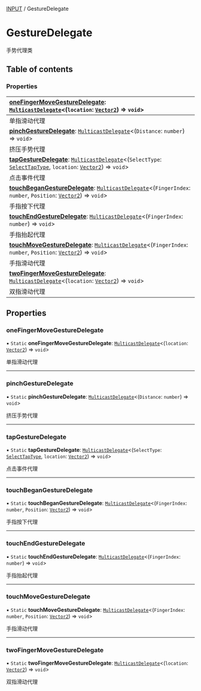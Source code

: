 [INPUT](../groups/INPUT.INPUT.md) / GestureDelegate

# GestureDelegate <Badge type="tip" text="Class" /> <Score text="GestureDelegate" />

手势代理类

## Table of contents

### Properties <Score text="Properties" /> 
| **[oneFingerMoveGestureDelegate](mw.GestureDelegate.md#onefingermovegesturedelegate)**: [`MulticastDelegate`](mw.MulticastDelegate.md)<(`location`: [`Vector2`](mw.Vector2.md)) => `void`\>  |
| :-----|
| 单指滑动代理|
| **[pinchGestureDelegate](mw.GestureDelegate.md#pinchgesturedelegate)**: [`MulticastDelegate`](mw.MulticastDelegate.md)<(`Distance`: `number`) => `void`\>  |
| 挤压手势代理|
| **[tapGestureDelegate](mw.GestureDelegate.md#tapgesturedelegate)**: [`MulticastDelegate`](mw.MulticastDelegate.md)<(`SelectType`: [`SelectTapType`](../enums/mw.SelectTapType.md), `location`: [`Vector2`](mw.Vector2.md)) => `void`\>  |
| 点击事件代理|
| **[touchBeganGestureDelegate](mw.GestureDelegate.md#touchbegangesturedelegate)**: [`MulticastDelegate`](mw.MulticastDelegate.md)<(`FingerIndex`: `number`, `Position`: [`Vector2`](mw.Vector2.md)) => `void`\>  |
| 手指按下代理|
| **[touchEndGestureDelegate](mw.GestureDelegate.md#touchendgesturedelegate)**: [`MulticastDelegate`](mw.MulticastDelegate.md)<(`FingerIndex`: `number`) => `void`\>  |
| 手指抬起代理|
| **[touchMoveGestureDelegate](mw.GestureDelegate.md#touchmovegesturedelegate)**: [`MulticastDelegate`](mw.MulticastDelegate.md)<(`FingerIndex`: `number`, `Position`: [`Vector2`](mw.Vector2.md)) => `void`\>  |
| 手指滑动代理|
| **[twoFingerMoveGestureDelegate](mw.GestureDelegate.md#twofingermovegesturedelegate)**: [`MulticastDelegate`](mw.MulticastDelegate.md)<(`location`: [`Vector2`](mw.Vector2.md)) => `void`\>  |
| 双指滑动代理|

## Properties

### oneFingerMoveGestureDelegate <Score text="oneFingerMoveGestureDelegate" /> 

▪ `Static` **oneFingerMoveGestureDelegate**: [`MulticastDelegate`](mw.MulticastDelegate.md)<(`location`: [`Vector2`](mw.Vector2.md)) => `void`\>

单指滑动代理

___

### pinchGestureDelegate <Score text="pinchGestureDelegate" /> 

▪ `Static` **pinchGestureDelegate**: [`MulticastDelegate`](mw.MulticastDelegate.md)<(`Distance`: `number`) => `void`\>

挤压手势代理

___

### tapGestureDelegate <Score text="tapGestureDelegate" /> 

▪ `Static` **tapGestureDelegate**: [`MulticastDelegate`](mw.MulticastDelegate.md)<(`SelectType`: [`SelectTapType`](../enums/mw.SelectTapType.md), `location`: [`Vector2`](mw.Vector2.md)) => `void`\>

点击事件代理

___

### touchBeganGestureDelegate <Score text="touchBeganGestureDelegate" /> 

▪ `Static` **touchBeganGestureDelegate**: [`MulticastDelegate`](mw.MulticastDelegate.md)<(`FingerIndex`: `number`, `Position`: [`Vector2`](mw.Vector2.md)) => `void`\>

手指按下代理

___

### touchEndGestureDelegate <Score text="touchEndGestureDelegate" /> 

▪ `Static` **touchEndGestureDelegate**: [`MulticastDelegate`](mw.MulticastDelegate.md)<(`FingerIndex`: `number`) => `void`\>

手指抬起代理

___

### touchMoveGestureDelegate <Score text="touchMoveGestureDelegate" /> 

▪ `Static` **touchMoveGestureDelegate**: [`MulticastDelegate`](mw.MulticastDelegate.md)<(`FingerIndex`: `number`, `Position`: [`Vector2`](mw.Vector2.md)) => `void`\>

手指滑动代理

___

### twoFingerMoveGestureDelegate <Score text="twoFingerMoveGestureDelegate" /> 

▪ `Static` **twoFingerMoveGestureDelegate**: [`MulticastDelegate`](mw.MulticastDelegate.md)<(`location`: [`Vector2`](mw.Vector2.md)) => `void`\>

双指滑动代理
